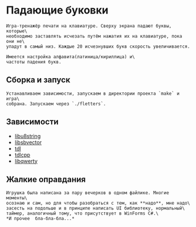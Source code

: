 # Падающие буковки
    Игра-тренажёр печати на клавиатуре. Сверху экрана падают буквы, которые\
    необходимо заставлять исчезать путём нажатия их на клавиатуре, пока они не\
    упадут в самый низ. Каждые 20 исчезнувших букв скорость увеличивается.
    
    Имеется настройка алфавита(латиница/кириллица) и\
    частоты падения букв. 
    
## Сборка и запуск
    Устанавливаем зависимости, запускаем в директории проекта `make` и игра\
    собрана. Запускаем через `./fletters`. 
    
## Зависимости
* [libu8string](https://github.com/celtrecium/libu8string)
* [libsbvector](https://github.com/celtrecium/libsbvector)
* [tdl](https://github.com/celtrecium/tdl)
* [tdlcpp](https://github.com/celtrecium/tdlcpp)
* [libqwerty](https://github.com/celtrecium/libqwerty)

## Жалкие оправдания
    Игрушка была написана за пару вечерков в одном файлике. Многие моменты\
    осознаю и сам, но для чтобы разобраться с тем, как **надо**, мне надо\
    засесть на подольше и в принципе написать UI библиотеку, нормальный\
    таймер, аналогичный тому, что присутствует в WinForms C#.\
    *И прочее  бла-бла-бла...*
